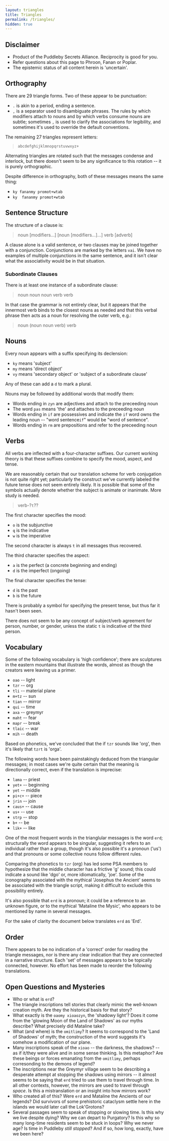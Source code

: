 ```yaml
---
layout: triangles
title: Triangles
permalink: /triangles/
hidden: true
---
```


## Disclaimer

- Product of the Puddleby Secrets Alliance.  Reciprocity is good for you.
- Refer questions about this page to Phroon, Fanan or Poplar.
- The epistemic status of all content herein is 'uncertain'.

## Orthography

There are 29 triangle forms.  Two of these appear to be punctuation:

- `.` is akin to a period, ending a sentence.
- `,` is a separator used to disambiguate phrases.  The rules by which modifiers attach to nouns and by which verbs consume nouns are subtle; sometimes `,` is used to clarify the associations for legibility, and sometimes it's used to override the default conventions.

The remaining 27 triangles represent letters:

> `abcdefghijklmnopqrstuvwxyz+`

Alternating triangles are rotated such that the messages condense and interlock, but there doesn't seem to be any significance to this rotation -- it is purely orthographic.

Despite difference in orthography, both of these messages means the same thing:

- `ky fananmy promot+wtab`
- `ky  fananmy promot+wtab`

## Sentence Structure

The structure of a clause is:

> noun [modifiers...] [noun [modifiers...]...] verb [adverb]

A clause alone is a valid sentence, or two clauses may be joined together with a conjunction.  Conjunctions are marked by the letters `vai`.  We have no examples of multiple conjunctions in the same sentence, and it isn't clear what the associativity would be in that situation.

### Subordinate Clauses

There is at least one instance of a subordinate clause:

> noun noun noun verb verb

In that case the grammar is not entirely clear, but it appears that the innermost verb binds to the closest nouns as needed and that this verbal phrase then acts as a noun for resolving the outer verb, e.g.:

> noun (noun noun verb) verb

## Nouns

Every noun appears with a suffix specifying its declension:

- `ky` means 'subject'
- `my` means 'direct object'
- `vy` means 'secondary object' or 'subject of a subordinate clause'

Any of these can add a `d` to mark a plural.

Nouns may be followed by additional words that modify them:
- Words ending in `zyn` are adjectives and attach to the preceeding noun
- The word `pas` means 'the' and attaches to the preceeding noun
- Words ending in `if` are possessives and indicate the `if` word owns the leading noun -- "word sentence`if`" would be "word of sentence".
- Words ending in `rm` are prepositions and refer to the preceeding noun

## Verbs

All verbs are inflected with a four-character suffixes.  Our current working
theory is that these suffixes combine to specify the mood, aspect, and tense.

We are reasonably certain that our translation scheme for verb conjugation is
not quite right yet; particularly the construct we've currently labeled the
future tense does not seem entirely likely.  It is possible that some of the
symbols actually denote whether the subject is animate or inanimate.  More study
is needed.


> verb-?`t`??

The first character specifies the mood:

- `o` is the subjunctive
- `q` is the indicative
- `w` is the imperative

The second character is always `t` in all messages thus recovered.

The third character specifies the aspect:

- `a` is the perfect (a concrete beginning and ending)
- `d` is the imperfect (ongoing)

The final character specifies the tense:

- `d` is the past
- `b` is the future

There is probably a symbol for specifying the present tense, but thus far it hasn't been seen.

There does not seem to be any concept of subject/verb agreement for person, number, or gender, unless the static `t` is indicative of the third person.

## Vocabulary

Some of the following vocabulary is 'high confidence'; there are sculptures in the eastern mountains that illustrate the words, almost as though the creators were leaving us a primer.

- `oao` -- light
- `tzr` -- org
- `tli` -- material plane
- `m+tz` -- sun
- `tian` -- mirror
- `qui` -- time
- `axa` -- greymyr
- `maht` -- fear
- `mapr` -- break
- `tlaic` -- war
- `mih` -- death

Based on phonetics, we've concluded that the if `tzr` sounds like 'org', then it's likely that `tzrt` is 'orga'.

The following words have been painstakingly deduced from the triangular messages; in most cases we're quite certain that the meaning is directionally correct, even if the translation is imprecise:

- `lama` -- priest
- `yet+` -- beginning
- `yet` -- middle
- `pi+c+` -- piece
- `jrin` -- join
- `caus+` -- cause
- `us+` -- use
- `strp` -- stop
- `b+` -- be
- `lik+` -- like

One of the most frequent words in the trianglular messages is the word `erd`; structurally the word appears to be singular, suggesting it refers to an individual rather than a group, though it's also possible it's a pronoun ('us') and that pronouns or some collective nouns follow different rules.

Comparing the phonetics to `tzr` (org) has led some PSA members to hypothesize that the middle character has a frictive 'g' sound; this could indicate a sound like 'dgo' or, more idiomatically, 'joe'.  Some of the iconography associated with the mythical 'Josephus the Ancient' seems to be associated with the triangle script, making it difficult to exclude this possibility entirely.

It's also possible that `erd` is a pronoun; it could be a reference to an unknown figure, or to the mythical 'Mataline the Mysic', who appears to be mentioned by name in several messages.

For the sake of clarity the document below translates `erd` as 'Erd'.

## Order

There appears to be no indication of a 'correct' order for reading the triangle messages, nor is there any clear indication that they are connected in a narrative structure.   Each 'set' of messages appears to be topically connected, however.  No effort has been made to reorder the following translations.

## Open Questions and Mysteries

- Who or what is `erd`?
- The triangle inscriptions tell stories that clearly mimic the well-known
  creation myth.  Are they the historical basis for that story?
- What exactly is the `oaomy xioaozyn`, the 'shadowy light'?  Does it come from
  the 'glowing Moon of the Land of Shadows' as our myths describe?  What
  precisely did Mataline take?
- What (and where) is the `omitlimy`?  It seems to correspond to the 'Land of
  Shadows' of myth; the construction of the word suggests it's somehow a
  modification of our plane.
- Many inscriptions speak of the `xioao` -- the darkness, the shadows? -- as if
  it/they were alive and in some sense thinking.  Is this metaphor?  Are these
  beings or forces emanating from the `omitlimy`, perhaps corresonding to the
  demons of legend?
- The inscriptions near the Greymyr village seem to be describing a desperate
  attempt at stopping the shadows using mirrors -- it almost seems to be saying
  that `erd` tried to use them to travel through time.  In all other contexts,
  however, the mirrors are used to travel through *space*.  Is this a
  mistranslation or an insight into how mirrors work?
- Who created all of this?  Were `erd` and Mataline the Ancients of our legends?
  Did survivors of some prehistoric cataclysm settle here in the islands we
  would later call the Lok'Grotons?
- Several passages seem to speak of stopping or slowing time.  Is this why we
  live despite dying?  Why we can depart to Purgatory?  Is this why so many
  long-time residents seem to be stuck in loops?  Why we never age?  Is time
  in Puddleby *still stopped*?  And if so, how long, exactly, have we been here?
